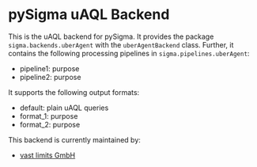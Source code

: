 



# pySigma uAQL Backend

This is the uAQL backend for pySigma. It provides the package `sigma.backends.uberAgent` with the `uberAgentBackend` class.
Further, it contains the following processing pipelines in `sigma.pipelines.uberAgent`:

* pipeline1: purpose
* pipeline2: purpose

It supports the following output formats:

* default: plain uAQL queries
* format_1: purpose
* format_2: purpose

This backend is currently maintained by:

* [vast limits GmbH](https://github.com/vastlimits/)